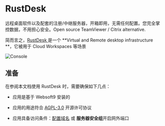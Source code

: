 # RustDesk 

远程桌面软件以及配套的注册/中继服务器，开箱即用，无需任何配置。您完全掌控数据，不用担心安全。Open source TeamViewer / Citrix alternative.

简而言之，[RustDesk ](https://rustdesk.com/) 是一个 **Virtual and Remote desktop infrastructure **，它被用于 Cloud Workspaces  等场景


![Console](https://libs.websoft9.com/Websoft9/DocsPicture/zh/rustdesk/rustdesk-gui-websoft9.jpg)


## 准备

在参阅本文档使用 RustDesk  时，需要确保如下几点：

- 应用是基于 Websoft9 安装的

- 应用的用途符合 [AGPL-3.0](https://opensource.org/licenses/AGPL-3.0) 开源许可协议

- 应用具备访问条件：[配置域名](./guide/appsetdomain) 或 **服务器安全组**开启网外端口